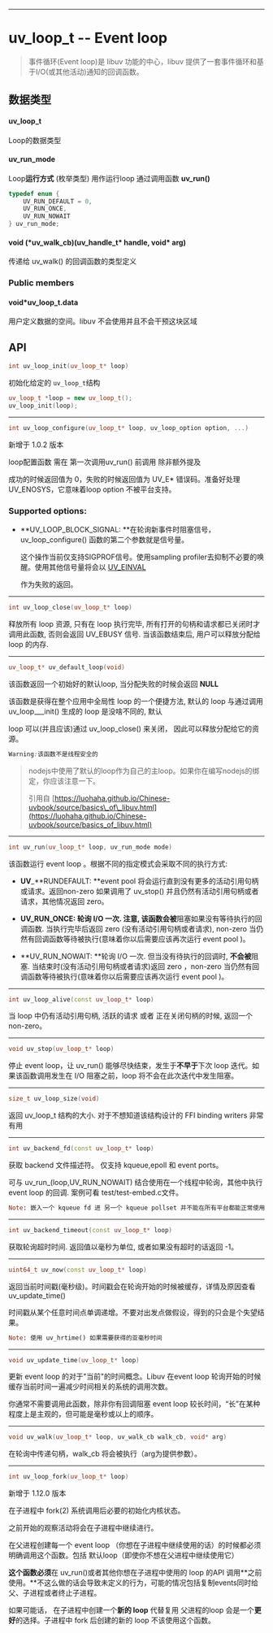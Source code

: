 
---

# uv\_loop\_t -- Event loop

> 事件循环\(Event loop\)是 libuv 功能的中心，libuv 提供了一套事件循环和基于I/O\(或其他活动\)通知的回调函数。

## 数据类型

#### **uv\_loop\_t**

Loop的数据类型

#### **uv\_run\_mode**

Loop**运行方式** \(枚举类型\)  用作运行loop   通过调用函数 **uv\_run\(\)**

```cpp
typedef enum {
    UV_RUN_DEFAULT = 0,
    UV_RUN_ONCE,
    UV_RUN_NOWAIT
} uv_run_mode;
```

#### void \(\*uv\_walk\_cb\)\(uv\_handle\_t\* handle, void\* arg\)

传递给 uv\_walk\(\) 的回调函数的类型定义

### Public members

#### void\*uv\_loop\_t.data

用户定义数据的空间。libuv 不会使用并且不会干预这块区域

## API

```cpp
int uv_loop_init(uv_loop_t* loop)
```

初始化给定的 `uv_loop_t`结构

```cpp
uv_loop_t *loop = new uv_loop_t();
uv_loop_init(loop);
```

---

```cpp
int uv_loop_configure(uv_loop_t* loop, uv_loop_option option, ...)
```

新增于 1.0.2 版本

loop配置函数 需在 第一次调用uv\_run\(\) 前调用 除非额外提及

成功的时候返回值为 0，失败的时候返回值为 UV\_E\* 错误码。准备好处理UV\_ENOSYS，它意味着loop option 不被平台支持。

### Supported options:

* **UV\_LOOP\_BLOCK\_SIGNAL: **在轮询新事件时阻塞信号，uv\_loop\_configure\(\) 函数的第二个参数就是信号量。

  这个操作当前仅支持SIGPROF信号。使用sampling profiler去抑制不必要的唤醒。使用其他信号量将会以 [UV\_EINVAL](/ERROR.md)

  作为失败的返回。

---

```cpp
int uv_loop_close(uv_loop_t* loop)
```

释放所有 loop 资源, 只有在 loop 执行完毕, 所有打开的句柄和请求都已关闭时才调用此函数,  否则会返回 UV\_EBUSY 信号. 当该函数结束后, 用户可以释放分配给 loop 的内存.

---

```cpp
uv_loop_t* uv_default_loop(void)
```

该函数返回一个初始好的默认loop, 当分配失败的时候会返回 **NULL**

该函数是获得在整个应用中全局性 loop 的一个便捷方法, 默认的 loop 与通过调用 uv\_loop\_\_\_init\(\) 生成的 loop 是没啥不同的, 默认

loop 可以\(并且应该\)通过 uv\_loop\_close\(\) 来关闭， 因此可以释放分配给它的资源。

```css
Warning:该函数不是线程安全的
```

> nodejs中使用了默认的loop作为自己的主loop。如果你在编写nodejs的绑定，你应该注意一下。
>
> 引用自 [https://luohaha.github.io/Chinese-uvbook/source/basics\_of\_libuv.html](https://luohaha.github.io/Chinese-uvbook/source/basics_of_libuv.html)

---

```cpp
int uv_run(uv_loop_t* loop, uv_run_mode mode)
```

该函数运行 event loop 。根据不同的指定模式会采取不同的执行方式:

* **UV**\_**RUNDEFAULT:      **event pool 将会运行直到没有更多的活动引用句柄或请求。返回non-zero 如果调用了 uv\_stop\(\) 并且仍然有活动引用句柄或者请求，其他情况返回 zero。

* **UV\_RUN\_ONCE:          **轮询 I/O 一次. 注意, 该函数**会被**阻塞如果没有等待执行的回调函数. 当执行完毕后返回 zero \(没有活动引用句柄或者请求\), non-zero 当仍然有回调函数等待被执行\(意味着你以后需要应该再次运行 event pool \)。

* **UV\_RUN\_NOWAIT:     **轮询 I/O 一次. 但当没有待执行的回调时, **不会被**阻塞. 当结束时\(没有活动引用句柄或者请求\)返回 zero ，non-zero 当仍然有回调函数等待被执行\(意味着你以后需要应该再次运行 event pool \)。

---

```cpp
int uv_loop_alive(const uv_loop_t* loop)
```

当 loop 中仍有活动引用句柄, 活跃的请求 或者 正在关闭句柄的时候, 返回一个non-zero。

---

```cpp
void uv_stop(uv_loop_t* loop)
```

停止 event loop，让 uv\_run\(\) 能够尽快结束，发生于**不早于**下次 loop 迭代。如果该函数调用发生在 I/O 阻塞之前，loop 将不会在此次迭代中发生阻塞。

---

```cpp
size_t uv_loop_size(void)
```

返回 uv\_loop\_t 结构的大小. 对于不想知道该结构设计的 FFI binding writers 非常有用

---

```cpp
int uv_backend_fd(const uv_loop_t* loop)
```

获取 backend 文件描述符。 仅支持 kqueue,epoll 和 event ports。

可与 uv\_run\_\(loop,UV\_RUN\_NOWAIT\) 结合使用在一个线程中轮询，其他中执行 event loop 的回调. 案例可看 test/test-embed.c文件。

```ruby
Note: 嵌入一个 kqueue fd 进 另一个 kqueue pollset 并不能在所有平台都能正常使用. 这不是一个添加 fd 的错误 它从不生成 events.
```

---

```cpp
int uv_backend_timeout(const uv_loop_t* loop)
```

获取轮询超时时间. 返回值以毫秒为单位, 或者如果没有超时的话返回 -1。

---

```cpp
uint64_t uv_now(const uv_loop_t* loop)
```

返回当前时间戳\(毫秒级\)。时间戳会在轮询开始的时候被缓存，详情及原因查看 uv\_update\_time\(\)

时间戳从某个任意时间点单调递增。不要对出发点做假设，得到的只会是个失望结果。

```ruby
Note: 使用 uv_hrtime() 如果需要获得的亚毫秒时间
```

---

```cpp
void uv_update_time(uv_loop_t* loop)
```

更新 event loop 的对于"当前"的时间概念。Libuv 在event loop 轮询开始的时候缓存当前时间一遍减少时间相关的系统的调用次数。

你通常不需要调用此函数，除非你有回调阻塞 event loop 较长时间，“长”在某种程度上是主观的，但可能是毫秒或以上的顺序。

---

```cpp
void uv_walk(uv_loop_t* loop, uv_walk_cb walk_cb, void* arg)
```

在轮询中传递句柄，walk\_cb 将会被执行（arg为提供参数）。

---

```cpp
int uv_loop_fork(uv_loop_t* loop)
```

新增于 1.12.0 版本

在子进程中 fork\(2\) 系统调用后必要的初始化内核状态。

之前开始的观察活动将会在子进程中继续进行。

在父进程创建每一个 event loop （你想在子进程中继续使用的话）的时候都必须明确调用这个函数。包括 默认loop（即使你不想在父进程中继续使用它）

**这个函数必须**在 uv\_run\(\)或者其他你想在子进程中使用的 loop 的API 调用**之前使用。**不这么做的话会导致未定义的行为，可能的情况包括复制events同时给父、子进程或者终止子进程。

如果可能话， 在子进程中创建一个**新的 loop** 代替复用 父进程的loop 会是一个**更好**的选择。子进程中 fork 后创建的新的 loop 不该使用这个函数。

